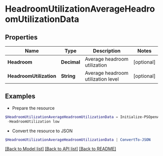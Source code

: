 # HeadroomUtilizationAverageHeadroomUtilizationData
## Properties

Name | Type | Description | Notes
------------ | ------------- | ------------- | -------------
**Headroom** | **Decimal** | Average headroom utilization | [optional] 
**HeadroomUtilization** | **String** | Average headroom utilization level | [optional] 

## Examples

- Prepare the resource
```powershell
$HeadroomUtilizationAverageHeadroomUtilizationData = Initialize-PSOpenAPIToolsHeadroomUtilizationAverageHeadroomUtilizationData  -Headroom 20.3 `
 -HeadroomUtilization low
```

- Convert the resource to JSON
```powershell
$HeadroomUtilizationAverageHeadroomUtilizationData | ConvertTo-JSON
```

[[Back to Model list]](../README.md#documentation-for-models) [[Back to API list]](../README.md#documentation-for-api-endpoints) [[Back to README]](../README.md)

